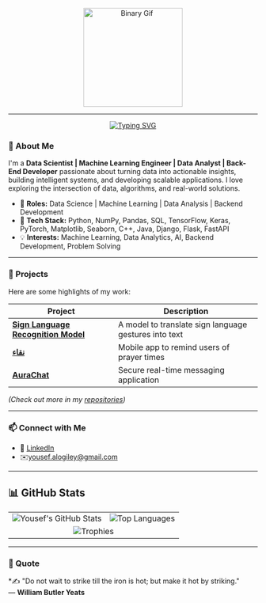 <p align="center">
  <img src="assets/Duck.gif" alt="Binary Gif" width="200"/>
</p>

---

<p align="center">
  <a href="https://git.io/typing-svg">
    <img src="https://readme-typing-svg.demolab.com?font=Fira+Code&pause=1000&width=435&lines=Hello%2C+there!+%F0%9F%91%8B;This+is+Yousef.+.+.+.;Nice+to+meet+you" alt="Typing SVG"/>
  </a>
</p>

### 🌟 About Me
I'm a **Data Scientist | Machine Learning Engineer | Data Analyst | Back-End Developer** passionate about turning data into actionable insights, building intelligent systems, and developing scalable applications. I love exploring the intersection of data, algorithms, and real-world solutions.

- 🏢 **Roles:** Data Science | Machine Learning | Data Analysis | Backend Development  
- 🔧 **Tech Stack:** Python, NumPy, Pandas, SQL,  TensorFlow, Keras, PyTorch, Matplotlib, Seaborn, C++, Java, Django, Flask, FastAPI  
- 💡 **Interests:** Machine Learning, Data Analytics, AI, Backend Development, Problem Solving  

---

### 🚀 Projects
Here are some highlights of my work:

| Project | Description |
|---------|-------------|
| [**Sign Language Recognition Model**](https://github.com/Yousef10p/ASL-Alphabet-Classifier) | A model to translate sign language gestures into text |
| [**نقاء**](https://yousef10p.github.io/Naqa/) | Mobile app to remind users of prayer times |
| [**AuraChat**](https://github.com/Yousef10p/AuraChat) | Secure real-time messaging application |

*(Check out more in my [repositories](https://github.com/Yousef10p?tab=repositories))*

---

### 📫 Connect with Me
- 🔗 [LinkedIn](https://www.linkedin.com/in/yousef-alogiely-29389b283/)  
- ✉️[yousef.alogiley@gmail.com](mailto:yousef.alogiley@gmail.com)  



---

## 📊 GitHub Stats

<table>
  <tr>
    <td align="center">
      <img src="https://github-readme-stats.vercel.app/api?username=yousef10p&show_icons=true&count_private=true&theme=radical" alt="Yousef's GitHub Stats" />
    </td>
    <td align="center">
      <img src="https://github-readme-stats.vercel.app/api/top-langs/?username=yousef10p&layout=compact&theme=radical" alt="Top Languages" />
    </td>
  </tr>
  <tr>
    <td align="center" colspan="2">
      <img src="https://github-profile-trophy.vercel.app/?username=yousef10p&theme=radical&row=1&column=3" alt="Trophies" />
    </td>
  </tr>
</table>





---

### 💬 Quote
*✍️ "Do not wait to strike till the iron is hot; but make it hot by striking."  
— **William Butler Yeats**
